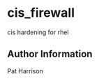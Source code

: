cis_firewall
=========

cis hardening for rhel

Author Information
------------------

Pat Harrison
